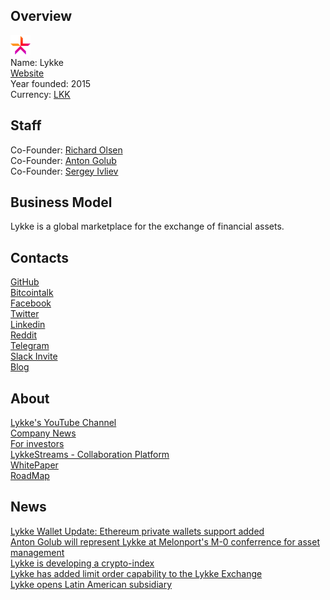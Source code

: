 ## Overview
![logo](../projects/logo/lykke.png)  
Name: Lykke  
[Website](https://www.lykke.com/)    
Year founded: 2015   
Currency: [LKK](https://coinmarketcap.com/currencies/lykke/)  
## Staff
Co-Founder: [Richard Olsen](../people/richard_olsen.md)  
Co-Founder: [Anton Golub](../people/anton_golub.md)  
Co-Founder: [Sergey Ivliev](../people/sergey_ivliev.md)
## Business Model
Lykke is a global marketplace for the exchange of financial assets.
## Contacts
[GitHub](https://github.com/LykkeCity/)  
[Bitcointalk](https://bitcointalk.org/index.php?topic=1402110.0)  
[Facebook](https://www.facebook.com/LykkeCity)  
[Twitter](https://twitter.com/LykkeCity)  
[Linkedin](https://www.linkedin.com/company-beta/10335535)  
[Reddit](https://www.reddit.com/r/lykke/)  
[Telegram](https://telegram.me/joinchat/AEGiqkF-_dNaHMwQbRSnAg)    
[Slack Invite](https://lykkecommunity.herokuapp.com/)  
[Blog](https://www.lykke.com/city/blog)
## About  
[Lykke's YouTube Channel](https://www.youtube.com/channel/UCmMYipGdKMF0kzfaE-PXsNQ)  
[Company News](https://www.lykke.com/company/news)  
[For investors](https://www.lykke.com/city/invest)  
[LykkeStreams - Collaboration Platform](https://streams.lykke.com/)  
[WhitePaper](https://www.lykke.com/Whitepaper_LykkeExchange.pdf)  
[RoadMap](https://trello.com/b/IV0PH2gs/lykke-roadmap)
## News  
[Lykke Wallet Update: Ethereum private wallets support added](../news/lykke_22-09-17.md)  
[Anton Golub will represent Lykke at Melonport's M-0 conferrence for asset management](../news/lykke_19-09-17.md)  
[Lykke is developing a crypto-index](../news/lykke_14-09-17.md)  
[Lykke has added limit order capability to the Lykke Exchange](../news/lykke_08-09-17.md)  
[Lykke opens Latin American subsidiary](../news/lykke2_08-09-17.md)  
